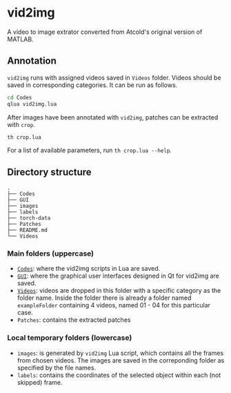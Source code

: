 # vid2img

A video to image extrator converted from Atcold's original version of MATLAB.

## Annotation

`vid2img` runs with assigned videos saved in `Videos` folder.
Videos should be saved in corresponding categories.
It can be run as follows.

```bash
cd Codes
qlua vid2img.lua
```

After images have been annotated with `vid2img`, patches can be extracted with `crop`.

```bash
th crop.lua
```

For a list of available parameters, run `th crop.lua --help`.

## Directory structure

```
.
├── Codes
├── GUI
├── images
├── labels
├── torch-data
├── Patches
├── README.md
└── Videos
```

### Main folders (uppercase)

 - [`Codes`](vid2img/Codes): where the vid2img scripts in Lua are saved.
 - [`GUI`](vid2img/GUI): where the graphical user interfaces designed in Qt for vid2img are saved.
 - [`Videos`](vid2img/Videos): videos are dropped in this folder with a specific category as the folder name.
Inside the folder there is already a folder named `exampleFolder` containing 4 videos, named 01 - 04 for this particular case.
 - `Patches`: contains the extracted patches

### Local temporary folders (lowercase)

 - `images`: is generated by `vid2img` Lua script, which contains all the frames from chosen videos.
The images are saved in the correponding folder as specified by the file names.
 - `labels`: contains the coordinates of the selected object within each (not skipped) frame.
